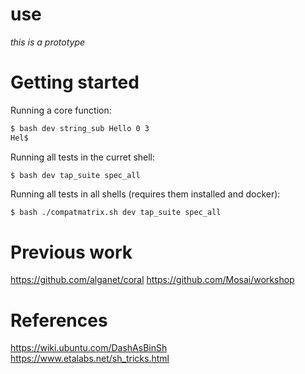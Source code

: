 # use

_this is a prototype_

Getting started
===============

Running a core function:

```sh
$ bash dev string_sub Hello 0 3
Hel$
```

Running all tests in the curret shell:

```shn
$ bash dev tap_suite spec_all
```

Running all tests in all shells (requires them installed and docker):

```sh
$ bash ./compatmatrix.sh dev tap_suite spec_all
```

# Previous work

https://github.com/alganet/coral
https://github.com/Mosai/workshop

# References

https://wiki.ubuntu.com/DashAsBinSh
https://www.etalabs.net/sh_tricks.html
